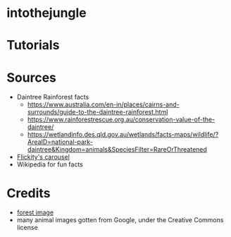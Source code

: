 # intothejungle

# Tutorials

# Sources
- Daintree Rainforest facts
    - https://www.australia.com/en-in/places/cairns-and-surrounds/guide-to-the-daintree-rainforest.html
    - https://www.rainforestrescue.org.au/conservation-value-of-the-daintree/
    - https://wetlandinfo.des.qld.gov.au/wetlands/facts-maps/wildlife/?AreaID=national-park-daintree&Kingdom=animals&SpeciesFilter=RareOrThreatened
- [Flickity's carousel](https://flickity.metafizzy.co/)
- Wikipedia for fun facts

# Credits
- [forest image](https://pixabay.com/photos/avenue-trees-tree-lined-path-trail-2215317/)
- many animal images gotten from Google, under the Creative Commons license